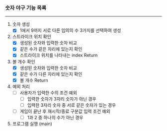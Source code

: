 ### 숫자 야구 기능 목록

---

1. 숫자 생성
    - [x]  1에서 9까지 서로 다른 임의의 수 3가지를 선택하여 생성
2. 스트라이크 위치 확인
    - [x]  생성된 숫자와 입력한 숫자 비교
    - [x]  같은 수가 같은 자리에 있는지 확인
    - [x]  스트라이크 위치를 나타내는 index Return
3. 볼 개수 확인
    - [x]  생성된 숫자와 입력한 숫자 비교
    - [x]  같은 수가 다른 자리에 있는지 확인
    - [x]  볼 개수 Return
4. 예외 처리
    - [ ]  사용자가 입력한 수의 조건 예외
        - [ ]  입력한 숫자가 3자리 숫자가 아닌 경우
        - [ ]  입력한 3자리 숫자 중 서로 같은 숫자가 있는 경우
    - [ ]  게임이 끝난 후 재시작/종료 구분값 입력 조건 예외
        - [ ]  1과 2 중 하나의 수가 아닌 경우
5. 프로그램 실행 (main)